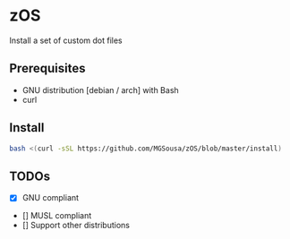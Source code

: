 # zOS 

Install a set of custom dot files

## Prerequisites
 - GNU distribution [debian / arch] with Bash
 - curl

## Install
```sh
bash <(curl -sSL https://github.com/MGSousa/zOS/blob/master/install)
```

## TODOs
 - [x] GNU compliant
 - [] MUSL compliant
 - [] Support other distributions
